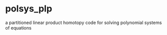 # polsys_plp
a partitioned linear product homotopy code for solving polynomial systems of equations
